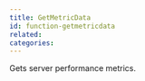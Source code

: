 ```yaml
---
title: GetMetricData
id: function-getmetricdata
related:
categories:
---
```


Gets server performance metrics.